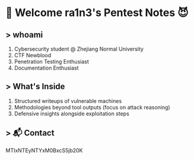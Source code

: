 # 👻 Welcome ra1n3's Pentest Notes 😈
## > whoami
1. Cybersecurity student @ Zhejiang Normal University
2. CTF Newblood
3. Penetration Testing Enthusiast
4. Documentation Enthusiast

## > What's Inside
1. Structured writeups of vulnerable machines
2. Methodologies beyond tool outputs (focus on attack reasoning)
3. Defensive insights alongside exploitation steps

## > 📬 Contact
MTIxNTEyNTYxM0BxcS5jb20K

